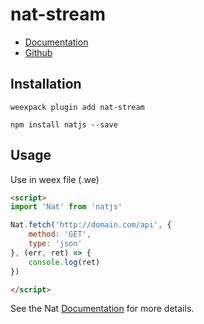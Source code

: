 # nat-stream

- [Documentation](http://natjs.com/#/#stream)
- [Github](https://github.com/natjs/weex-nat-stream)

## Installation
```
weexpack plugin add nat-stream
```

```
npm install natjs --save
```

## Usage

Use in weex file (.we)

```html
<script>
import 'Nat' from 'natjs'

Nat.fetch('http://domain.com/api', {
    method: 'GET',
    type: 'json'
}, (err, ret) => {
    console.log(ret)
})

</script>
```

See the Nat [Documentation](http://natjs.com/) for more details.
